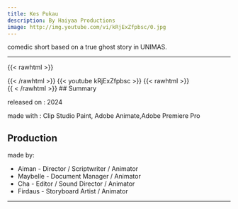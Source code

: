 ```yaml
---
title: Kes Pukau
description: By Haiyaa Productions
image: http://img.youtube.com/vi/kRjExZfpbsc/0.jpg
---
```

comedic short based on a true ghost story in UNIMAS.
<!--more-->
---
{{< rawhtml >}}
<div class="py-2">
{{< /rawhtml >}}
{{< youtube kRjExZfpbsc >}}
{{< rawhtml >}}
</div>
{{ < /rawhtml >}}
## Summary

released on : 2024

made with : Clip Studio Paint, Adobe Animate,Adobe Premiere Pro

## Production

made by:
- Aiman - Director / Scriptwriter / Animator
- Maybelle -  Document Manager / Animator
- Cha - Editor / Sound Director / Animator
- Firdaus -  Storyboard Artist / Animator
---
